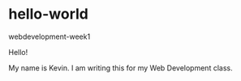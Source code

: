 # hello-world
webdevelopment-week1

Hello!

My name is Kevin. I am writing this for my Web Development class. 
